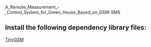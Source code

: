 A_Remote_Measurement_-_Control_System_for_Green_House_Based_on_GSM-SMS

## Install the following dependency library files:
[TinyGSM](https://github.com/vshymanskyy/TinyGSM)

